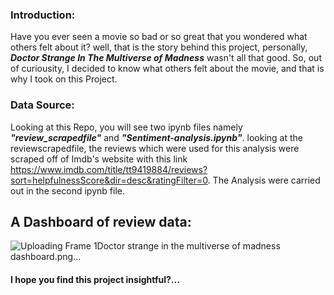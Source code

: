 ### Introduction:
Have you ever seen a movie so bad or so great that you wondered what others felt about it? well, that is the story behind this project, personally, ***Doctor Strange In The Multiverse of Madness*** wasn't all that good. So, out of curiousity, I decided to know what others felt about the movie, and that is why I took on this Project.


### Data Source:
Looking at this Repo, you will see two ipynb files namely ***"review_scrapedfile"*** and ***"Sentiment-analysis.ipynb"***. looking at the reviewscrapedfile, the reviews which were used for this analysis were scraped off of Imdb's website with this link https://www.imdb.com/title/tt9419884/reviews?sort=helpfulnessScore&dir=desc&ratingFilter=0. The Analysis were carried out in the second ipynb file. 

## A Dashboard of review data:
![Uploading Frame 1Doctor strange in the multiverse of madness dashboard.png…]()



#### I hope you find this project insightful?...
